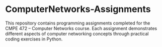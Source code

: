 # ComputerNetworks-Assignments
This repository contains programming assignments completed for the CMPE 472 – Computer Networks course. Each assignment demonstrates different aspects of computer networking concepts through practical coding exercises in Python.
